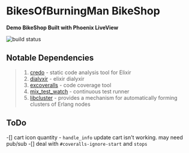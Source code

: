 # BikesOfBurningMan BikeShop 
__Demo BikeShop Built with Phoenix LiveView__

![build status](https://github.com/marka2g/bike_shop/actions/workflows/main.yml/badge.svg)

## Notable Dependencies
>1. [credo](https://github.com/rrrene/credo) - static code analysis tool for Elixir
>2. [dialyxir](https://github.com/jeremyjh/dialyxir) - elixir dialyxir
>3. [excoveralls](https://github.com/parroty/excoveralls) - code coverage tool
>4. [mix_test_watch](https://github.com/lpil/mix-test.watch) - continuous test runner
>5. [libcluster](https://github.com/bitwalker/libcluster) - provides a mechanism for automatically forming clusters of Erlang nodes


## ToDo

-[] cart icon quantity - `handle_info` update cart isn't working.  may need pub/sub
-[] deal with `#coveralls-ignore-start` and `stops`
